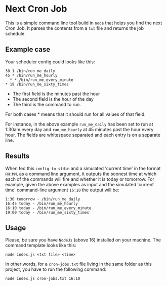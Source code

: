 # Next Cron Job

This is a simple command line tool build in `node` that helps you find the next Cron Job. It parses the contents from a `txt` file and returns the job schedule.


## Example case
Your scheduler config could looks like this:
```
30 1 /bin/run_me_daily
45 * /bin/run_me_hourly
  * * /bin/run_me_every_minute
* 19 /bin/run_me_sixty_times
```

- The first field is the minutes past the hour
- The second field is the hour of the day
- The third is the command to run.

For both cases * means that it should run for all values of that field.

For instance, in the above example `run_me_daily` has been set to run at 1:30am every day and `run_me_hourly` at 45 minutes past the hour every hour. The fields are whitespace separated and each entry is on a separate line.

## Results

When fed this `config to stdin` and a simulated 'current time' in the format `HH:MM`, as a command line argument, it outputs the soonest time at which each of the commands will fire and whether it is today or tomorrow. For example, given the above examples as input and the simulated 'current time' command-line argument `16:10` the output will be:

```
1:30 tomorrow - /bin/run_me_daily
16:45 today - /bin/run_me_hourly
16:10 today - /bin/run_me_every_minute
19:00 today - /bin/run_me_sixty_times
```

## Usage

Please, be sure you have `NodeJs` (above 16) installed on your machine. The command template looks like this:
 ```
 node index.js <txt file> <time>
 ```

In other words, for a `cron-jobs.txt` file living in the same folder as this project, you have to run the following command:

`node index.js cron-jobs.txt 16:10`

